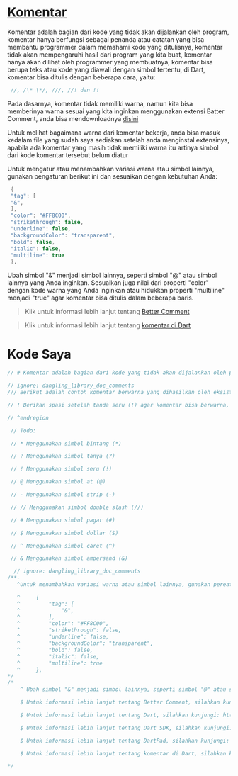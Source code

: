 # [Komentar][0]

Komentar adalah bagian dari kode yang tidak akan dijalankan oleh program, komentar hanya berfungsi sebagai penanda atau catatan yang bisa membantu programmer dalam memahami kode yang ditulisnya, komentar tidak akan mempengaruhi hasil dari program yang kita buat, komentar hanya akan dilihat oleh programmer yang membuatnya, komentar bisa berupa teks atau kode yang diawali dengan simbol tertentu, di Dart, komentar bisa ditulis dengan beberapa cara, yaitu:

```dart
 //, /\* \*/, ///, //! dan !!
```

Pada dasarnya, komentar tidak memiliki warna, namun kita bisa memberinya warna sesuai yang kita inginkan menggunakan extensi Batter Comment, anda bisa mendownloadnya [disini](https://marketplace.visualstudio.com/items?itemName=aaron-bond.better-comments "ke halaman extensi")

Untuk melihat bagaimana warna dari komentar bekerja, anda bisa masuk kedalam file yang sudah saya sediakan setelah anda menginstal extensinya, apabila ada komentar yang masih tidak memiliki warna itu artinya simbol dari kode komentar tersebut belum diatur

Untuk mengatur atau menambahkan variasi warna atau simbol lainnya, gunakan pengaturan berikut ini dan sesuaikan dengan kebutuhan Anda:

```java
 {
 "tag": [
 "&",
 ],
 "color": "#FF8C00",
 "strikethrough": false,
 "underline": false,
 "backgroundColor": "transparent",
 "bold": false,
 "italic": false,
 "multiline": true
 },
```

Ubah simbol "&" menjadi simbol lainnya, seperti simbol "@" atau simbol lainnya yang Anda inginkan. Sesuaikan juga nilai dari properti "color" dengan kode warna yang Anda inginkan atau hidukkan properti "multiline" menjadi "true" agar komentar bisa ditulis dalam beberapa baris.

> Klik untuk informasi lebih lanjut tentang [Better Comment](https://marketplace.visualstudio.com/items?itemName=aaron-bond.better-comments "marketplace.visualstudio.com")

> Klik untuk informasi lebih lanjut tentang [komentar di Dart](https://dart.dev/guides/language/language-tour#comments "dart.dev")

# Kode Saya

```dart
// # Komentar adalah bagian dari kode yang tidak akan dijalankan oleh program, komentar hanya berfungsi sebagai penanda atau catatan yang bisa membantu programmer dalam memahami kode yang ditulisnya, komentar tidak akan mempengaruhi hasil dari program yang kita buat, komentar hanya akan dilihat oleh programmer yang membuatnya, komentar bisa berupa teks atau kode yang diawali dengan simbol tertentu, di Dart, komentar bisa ditulis dengan beberapa cara, yaitu: //, /* */, ///, //! dan !!

// ignore: dangling_library_doc_comments
/// Berikut adalah contoh komentar berwarna yang dihasilkan oleh eksistensi Better Comment

// ! Berikan spasi setelah tanda seru (!) agar komentar bisa berwarna, hal yang sama juga berlaku untuk tanda seru ganda (!!) dan tanda pagar (!#) yang akan menghasilkan komentar dengan warna yang berbeda, seperti contoh di bawah ini:

// ^endregion

 // Todo:

 // * Menggunakan simbol bintang (*)

 // ? Menggunakan simbol tanya (?)

 // ! Menggunakan simbol seru (!)

 // @ Menggunakan simbol at (@)

 // - Menggunakan simbol strip (-)

 // // Menggunakan simbol double slash (//)

 // # Menggunakan simbol pagar (#)

 // $ Menggunakan simbol dollar ($)

 // ^ Menggunakan simbol caret (^)

 // & Menggunakan simbol ampersand (&)

  // ignore: dangling_library_doc_comments
/**-
   ^Untuk menambahkan variasi warna atau simbol lainnya, gunakan pereaturan berikut ini dan sesuaikan dengan kebutuhan Anda:

   ^     {
   ^         "tag": [
   ^             "&",
   ^         ],
   ^         "color": "#FF8C00",
   ^         "strikethrough": false,
   ^         "underline": false,
   ^         "backgroundColor": "transparent",
   ^         "bold": false,
   ^         "italic": false,
   ^         "multiline": true
   ^     },
*/
/*
    ^ Ubah simbol "&" menjadi simbol lainnya, seperti simbol "@" atau simbol lainnya yang Anda inginkan. Sesuaikan juga nilai dari properti "color" dengan kode warna yang Anda inginkan atau hidukkan properti "multiline" menjadi "true" agar komentar bisa ditulis dalam beberapa baris.

    $ Untuk informasi lebih lanjut tentang Better Comment, silahkan kunjungi: https://marketplace.visualstudio.com/items?itemName=aaron-bond.better-comments

    $ Untuk informasi lebih lanjut tentang Dart, silahkan kunjungi: https://dart.dev/

    $ Untuk informasi lebih lanjut tentang Dart SDK, silahkan kunjungi: https://dart.dev/tools/sdk

    $ Untuk informasi lebih lanjut tentang DartPad, silahkan kunjungi: https://dartpad.dev/

    $ Untuk informasi lebih lanjut tentang komentar di Dart, silahkan kunjungi: https://dart.dev/guides/language/language-tour#comments

*/
```

[0]:../../materi/modul-2/README.md